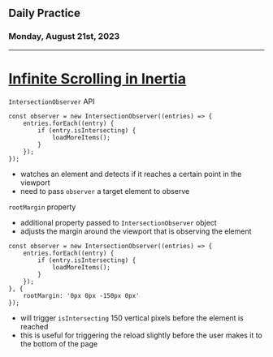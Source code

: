 ## Daily Practice
### Monday, August 21st, 2023
---


# [Infinite Scrolling in Inertia](https://laracasts.com/series/infinite-scrolling-in-inertia) 


`IntersectionObserver` API
```
const observer = new IntersectionObserver((entries) => {
    entries.forEach((entry) {
        if (entry.isIntersecting) {
            loadMoreItems();
        }
    });
});
```
- watches an element and detects if it reaches a certain point in the viewport
- need to pass `observer` a target element to observe

`rootMargin` property
- additional property passed to `IntersectionObserver` object
- adjusts the margin around the viewport that is observing the element
```
const observer = new IntersectionObserver((entries) => {
    entries.forEach((entry) {
        if (entry.isIntersecting) {
            loadMoreItems();
        }
    });
}, {
    rootMargin: '0px 0px -150px 0px'
});
```
- will trigger `isIntersecting` 150 vertical pixels before the element is reached
- this is useful for triggering the reload slightly before the user makes it to the bottom of the page
